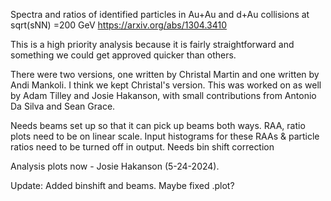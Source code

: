 Spectra and ratios of identified particles in Au+Au and d+Au collisions at sqrt(sNN) =200 GeV
https://arxiv.org/abs/1304.3410

This is a high priority analysis because it is fairly straightforward and something we could get approved quicker than others.

There were two versions, one written by Christal Martin and one written by Andi Mankoli.  I think we kept Christal's version.  This was worked on as well by Adam Tilley and Josie Hakanson, with small contributions from Antonio Da Silva and Sean Grace.

Needs beams set up so that it can pick up beams both ways.
RAA, ratio plots need to be on linear scale.  Input histograms for these RAAs & particle ratios need to be turned off in output.
Needs bin shift correction

Analysis plots now - Josie Hakanson (5-24-2024).

Update: Added binshift and beams. Maybe fixed .plot?